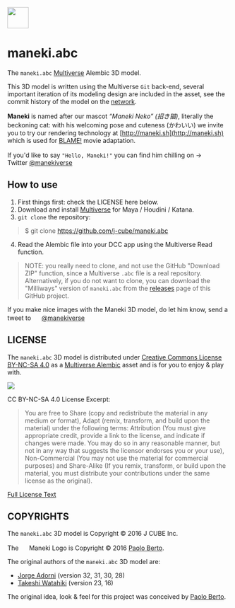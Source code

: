 <a href="#"><img src="https://pbs.twimg.com/profile_images/747231052444241920/03MurYeH_400x400.jpg" width="48"></a>

# maneki.abc

The `maneki.abc` [Multiverse](http://multi-verse-io) Alembic 3D model.

This 3D model is written using the Multiverse `Git` back-end, several important iteration of its modeling design are included in the asset, see the commit history of the model on the [network](https://github.com/j-cube/maneki.abc/network).

**Maneki** is named after our mascot _“Maneki Neko” (招き猫)_, literally the beckoning cat: with his welcoming pose and cuteness (かわいい) we invite you to try our rendering technology at [http://maneki.sh](http://maneki.sh) which is used for [BLAME!](http://www.blame.jp) movie adaptation.

If you'd like to say `"Hello, Maneki!"` you can find him chilling on → <span><a href="https://twitter.com/manekiverse"><img
src="https://abs.twimg.com/a/1470279950/img/t1/favicon.svg" width="16"></a></span> Twitter [@manekiverse](https://twitter.com/manekiverse)

## How to use 

1. First things first: check the LICENSE here below.
2. Download and install [Multiverse](http://multi-verse.io) for Maya / Houdini / Katana.
3. `git clone` the repository:

 > $ git clone https://github.com/j-cube/maneki.abc

4. Read the Alembic file into your DCC app using the Multiverse Read function.

 > NOTE: you really need to clone, and not use the GitHub "Download ZIP"
         function, since a Multiverse `.abc` file is a real repository.
         Alternatively, if you do not want to clone, you can download the
         "Milliways" version of `maneki.abc` from the
         [releases](https://github.com/j-cube/maneki.abc/releases) page of
         this GitHub project.

If you make nice images with the Maneki 3D model, do let him know, send a tweet to 
<span><a href="https://twitter.com/manekiverse"><img src="https://abs.twimg.com/a/1470279950/img/t1/favicon.svg" width="16"></a></span> [@manekiverse](https://twitter.com/manekiverse)


## LICENSE

The `maneki.abc` 3D model is distributed under [Creative Commons License BY-NC-SA 4.0](href="http://creativecommons.org/licenses/by-nc-sa/4.0/") as a <a href="http://multi-verse.io">Multiverse Alembic</a> asset and is for you to enjoy & play with.

<span><a href="http://creativecommons.org/licenses/by-nc-sa/4.0/"><img src="https://i.creativecommons.org/l/by-nc-sa/4.0/80x15.png"></a></span>

CC BY-NC-SA 4.0 License Excerpt:

> You are free to Share (copy and redistribute the material in any medium or
> format), Adapt (remix, transform, and build upon the material) under the
> following terms: Attribution (You must give appropriate credit, provide a link
> to the license, and indicate if changes were made. You may do so in any
> reasonable manner, but not in any way that suggests the licensor endorses you
> or your use), Non-Commercial (You may not use the material for commercial
> purposes) and Share-Alike (If you remix, transform, or build upon the
> material, you must distribute your contributions under the same license as the
> original).

[Full License Text](href="http://creativecommons.org/licenses/by-nc-sa/4.0/")

## COPYRIGHTS

The `maneki.abc` 3D model is Copyright © 2016 J CUBE Inc.

The <span><a href="#"><img src="https://pbs.twimg.com/profile_images/747231052444241920/03MurYeH_400x400.jpg" width="16"></a></span> Maneki Logo is Copyright © 2016 [Paolo Berto](https://twitter.com/pberto).

The original authors of the `maneki.abc` 3D model are:

- [Jorge Adorni](mailto:jorgeadorni@gmail.com) (version 32, 31, 30, 28)
- [Takeshi Watahiki](mailto:twatahiki0083@gmail.com) (version 23, 16)

The original idea, look & feel for this project was conceived by [Paolo Berto](https://twitter.com/pberto).
